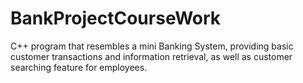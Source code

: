 # BankProjectCourseWork
C++ program that resembles a mini Banking System, providing basic customer transactions and information retrieval, as well as customer searching feature for employees.
